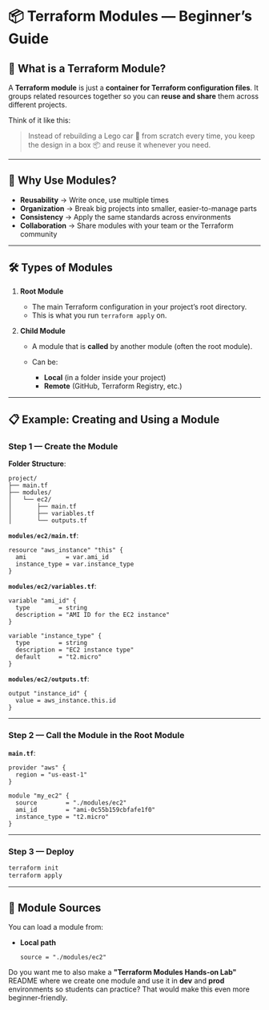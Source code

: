 # 📦 Terraform Modules — Beginner’s Guide

## 🌟 What is a Terraform Module?

A **Terraform module** is just a **container for Terraform configuration files**.
It groups related resources together so you can **reuse and share** them across different projects.

Think of it like this:

> Instead of rebuilding a Lego car 🚗 from scratch every time, you keep the design in a box 📦 and reuse it whenever you need.

---

## 🤔 Why Use Modules?

* **Reusability** → Write once, use multiple times
* **Organization** → Break big projects into smaller, easier-to-manage parts
* **Consistency** → Apply the same standards across environments
* **Collaboration** → Share modules with your team or the Terraform community

---

## 🛠 Types of Modules

1. **Root Module**

   * The main Terraform configuration in your project’s root directory.
   * This is what you run `terraform apply` on.

2. **Child Module**

   * A module that is **called** by another module (often the root module).
   * Can be:

     * **Local** (in a folder inside your project)
     * **Remote** (GitHub, Terraform Registry, etc.)

---

## 📋 Example: Creating and Using a Module

### Step 1 — Create the Module

**Folder Structure**:

```
project/
├── main.tf
├── modules/
│   └── ec2/
│       ├── main.tf
│       ├── variables.tf
│       └── outputs.tf
```

**`modules/ec2/main.tf`**:

```hcl
resource "aws_instance" "this" {
  ami           = var.ami_id
  instance_type = var.instance_type
}
```

**`modules/ec2/variables.tf`**:

```hcl
variable "ami_id" {
  type        = string
  description = "AMI ID for the EC2 instance"
}

variable "instance_type" {
  type        = string
  description = "EC2 instance type"
  default     = "t2.micro"
}
```

**`modules/ec2/outputs.tf`**:

```hcl
output "instance_id" {
  value = aws_instance.this.id
}
```

---

### Step 2 — Call the Module in the Root Module

**`main.tf`**:

```hcl
provider "aws" {
  region = "us-east-1"
}

module "my_ec2" {
  source        = "./modules/ec2"
  ami_id        = "ami-0c55b159cbfafe1f0"
  instance_type = "t2.micro"
}
```

---

### Step 3 — Deploy

```bash
terraform init
terraform apply
```

---

## 🔑 Module Sources

You can load a module from:

* **Local path**

  ```hcl
  source = "./modules/ec2"
  ```

Do you want me to also make a **"Terraform Modules Hands-on Lab"** README where we create one module and use it in **dev** and **prod** environments so students can practice? That would make this even more beginner-friendly.
